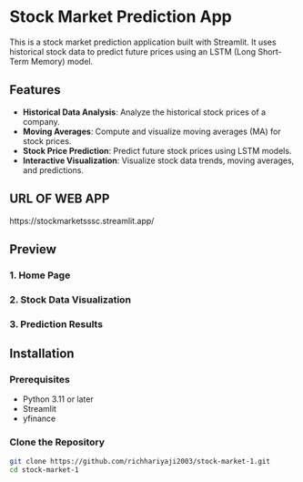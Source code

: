 # Stock Market Prediction App

This is a stock market prediction application built with Streamlit. It uses historical stock data to predict future prices using an LSTM (Long Short-Term Memory) model.

## Features

- **Historical Data Analysis**: Analyze the historical stock prices of a company.
- **Moving Averages**: Compute and visualize moving averages (MA) for stock prices.
- **Stock Price Prediction**: Predict future stock prices using LSTM models.
- **Interactive Visualization**: Visualize stock data trends, moving averages, and predictions.

<H2> URL OF WEB APP </H2>
<p>https://stockmarketsssc.streamlit.app/</p>

## Preview

### 1. Home Page

### 2. Stock Data Visualization

### 3. Prediction Results


## Installation

### Prerequisites

- Python 3.11 or later
- Streamlit
- yfinance

### Clone the Repository
```bash
git clone https://github.com/richhariyaji2003/stock-market-1.git
cd stock-market-1
